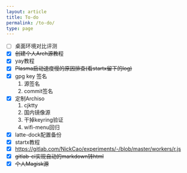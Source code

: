 ```yaml
---
layout: article
title: To-do
permalink: /to-do/
type: page
---
```


- [ ] 桌面环境对比评测
- [x] ~~创建个人Arch源教程~~
- [x] yay教程
- [x] ~~Plasma启动速度慢的原因排查(看startx留下的log)~~
- [x] gpg key 签名
  1. 源签名
  2. commit签名
- [x] 定制Archiso
  1. cjktty
  2. 国内镜像源
  3. 干掉keyring验证
  4. wifi-menu回归
- [x] latte-dock配置备份
- [x] startx教程
- [x] https://gitlab.com/NickCao/experiments/-/blob/master/workers/r.js
- [x] ~~gitlab-ci实现自动的markdown转html~~
- [x] ~~个人Magisk源~~
